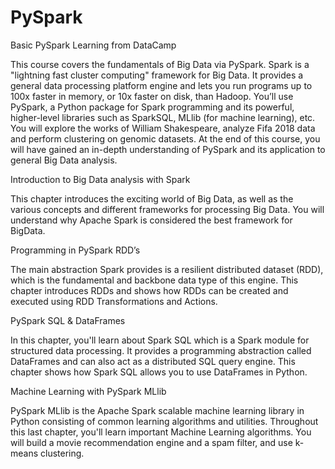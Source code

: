 # PySpark
Basic PySpark Learning from DataCamp


This course covers the fundamentals of Big Data via PySpark. Spark is a "lightning fast cluster computing" framework for Big Data. It provides a general data processing platform engine and lets you run programs up to 100x faster in memory, or 10x faster on disk, than Hadoop. You’ll use PySpark, a Python package for Spark programming and its powerful, higher-level libraries such as SparkSQL, MLlib (for machine learning), etc. You will explore the works of William Shakespeare, analyze Fifa 2018 data and perform clustering on genomic datasets. At the end of this course, you will have gained an in-depth understanding of PySpark and its application to general Big Data analysis.

Introduction to Big Data analysis with Spark

This chapter introduces the exciting world of Big Data, as well as the various concepts and different frameworks for processing Big Data. You will understand why Apache Spark is considered the best framework for BigData.

Programming in PySpark RDD’s

The main abstraction Spark provides is a resilient distributed dataset (RDD), which is the fundamental and backbone data type of this engine. This chapter introduces RDDs and shows how RDDs can be created and executed using RDD Transformations and Actions.

PySpark SQL & DataFrames

In this chapter, you'll learn about Spark SQL which is a Spark module for structured data processing. It provides a programming abstraction called DataFrames and can also act as a distributed SQL query engine. This chapter shows how Spark SQL allows you to use DataFrames in Python.

Machine Learning with PySpark MLlib

PySpark MLlib is the Apache Spark scalable machine learning library in Python consisting of common learning algorithms and utilities. Throughout this last chapter, you'll learn important Machine Learning algorithms. You will build a movie recommendation engine and a spam filter, and use k-means clustering.

